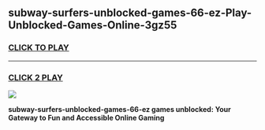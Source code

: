 
## subway-surfers-unblocked-games-66-ez-Play-Unblocked-Games-Online-3gz55
<h3>
<a href="https://premium76.site?title=subway-surfers-unblocked-games-66-ez&ref=24A">CLICK TO PLAY</a></h3>
<hr>

<h3>
<a href="https://premium76.site?title=subway-surfers-unblocked-games-66-ez&ref=24A">CLICK 2 PLAY</a>
  
</h3>

<a href="https://premium76.site?title=subway-surfers-unblocked-games-66-ez&ref=24A"><img src="https://clearcache.store/games.png"></a>


**subway-surfers-unblocked-games-66-ez games unblocked: Your Gateway to Fun and Accessible Online Gaming**
